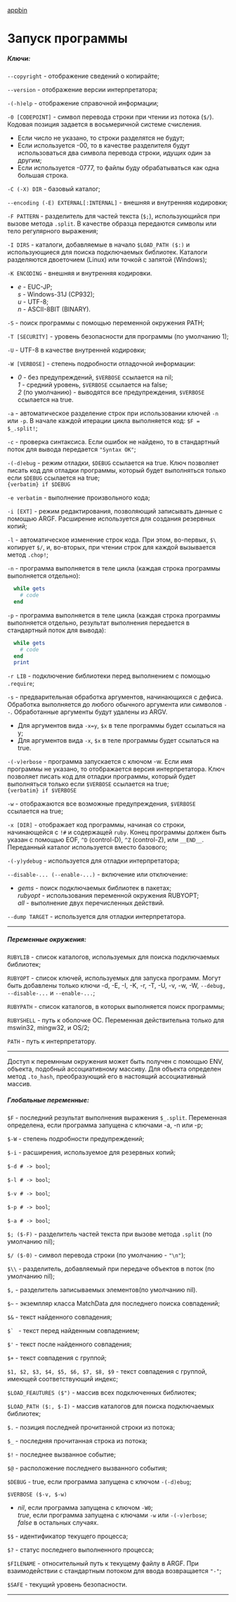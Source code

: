 [appbin]()
# Запуск программы

##### Ключи:

`--copyright` - отображение сведений о копирайте;

`--version` - отображение версии интерпретатора;

`-(-h)elp` - отображение справочной информации;

`-0 [CODEPOINT]` - символ перевода строки при чтении из потока (`$/`). Кодовая позиция задается в восьмеричной системе счисления.

+ Если число не указано, то строки разделятся не будут;
+ Если используется -00, то в качестве разделителя будут использоваться два символа перевода строки, идущих один за другим;
+ Если используется -0777, то файлы буду обрабатываться как одна большая строка.

`-C (-X) DIR` - базовый каталог;

`--encoding (-E) EXTERNAL[:INTERNAL]` - внешняя и внутренняя кодировки;

`-F PATTERN` - разделитель для частей текста (`$;`), использующийся при вызове метода `.split`. В качестве образца передаются символы или тело регулярного выражения;

`-I DIRS` - каталоги, добавляемые в начало `$LOAD_PATH ($:)` и использующиеся для поиска подключаемых библиотек. Каталоги разделяются двоеточием (Linux) или точкой с запятой (Windows);

`-K ENCODING` - внешняя и внутренняя кодировки.

+ _e_ - EUC-JP;  
  _s_ - Windows-31J (CP932);  
  _u_ - UTF-8;  
  _n_ - ASCII-8BIT (BINARY).

`-S` - поиск программы с помощью переменной окружения PATH;

`-T [SECURITY]` - уровень безопасности для программы (по умолчанию 1);

`-U` - UTF-8 в качестве внутренней кодировки;

`-W [VERBOSE]` - степень подробности отладочной информации:

+ _0_ - без предупреждений, `$VERBOSE` ссылается на nil;  
  _1_ - средний уровень, `$VERBOSE` ссылается на false;  
  _2_ (по умолчанию) - выводятся все предупреждения, `$VERBOSE` ссылается на true.

`-a` - автоматическое разделение строк при использовании ключей `-n` или `-p`. В начале каждой итерации цикла выполняется код: `$F = $_.split!`;

`-c` - проверка синтаксиса. Если ошибок не найдено, то в стандартный поток для вывода передается `"Syntax OK"`;

`-(-d)ebug` - режим отладки, `$DEBUG` ссылается на true. Ключ позволяет писать код для отладки программы, который будет выполняться только если `$DEBUG` ссылается на true;  
`{verbatim} if $DEBUG`

`-e verbatim` - выполнение произвольного кода;

`-i [EXT]` - режим редактирования, позволяющий записывать данные с помощью ARGF. Расширение используется для создания резервных копий;

`-l` - автоматическое изменение строк кода. При этом, во-первых, `$\` копирует `$/`, и, во-вторых, при чтении строк для каждой вызывается метод `.chop!`;

`-n` - программа выполняется в теле цикла (каждая строка программы выполняется отдельно):

```ruby
  while gets
    # code
  end
```

`-p` - программа выполняется в теле цикла (каждая строка программы выполняется отдельно, результат выполнения передается в стандартный поток для вывода):

```ruby
  while gets
    # code
  end
  print
```

`-r LIB` - подключение библиотеки перед выполнением с помощью `.require`;

`-s` - предварительная обработка аргументов, начинающихся с дефиса. Обработка выполняется до любого обычного аргумента или символов `--`. Обработанные аргументы будут удалены из ARGV.

+ Для аргументов вида `-x=y`, `$x` в теле программы будет ссылаться на y;
+ Для аргументов вида `-x`, `$x` в теле программы будет ссылаться на true.

`-(-v)erbose` - программа запускается с ключом -w. Если имя программы не указано, то отображается версия интерпретатора. Ключ позволяет писать код для отладки программы, который будет выполняться только если `$VERBOSE` ссылается на true;  
`{verbatim} if $VERBOSE`

`-w` - отображаются все возможные предупреждения, `$VERBOSE` ссылается на true;

`-x [DIR]` - отображает код программы, начиная со строки, начинающейся с `!#` и содержащей `ruby`. Конец программы должен быть указан с помощью EOF, `^D` (control-D), `^Z` (control-Z), или `__END__`. Переданный каталог используется вместо базового;

`-(-y)ydebug` - используется для отладки интерпретатора;

`--disable-... (--enable-...)` - включение или отключение:

+ _gems_ - поиск подключаемых библиотек в пакетах;  
  _rubyopt_ - использования переменной окружения RUBYOPT;  
  _all_ - выполнение двух перечисленных действий.

`--dump TARGET` - используется для отладки интерпретатора.

*****

##### Переменные окружения:

`RUBYLIB` - список каталогов, используемых для поиска подключаемых библиотек;

`RUBYOPT` - список ключей, используемых для запуска программ. Могут быть добавлены только ключи -d, -E, -I, -K, -r, -T, -U, -v, -w, -W, `--debug, --disable-...` и `--enable-...`;

`RUBYPATH` - список каталогов, в которых выполняется поиск программы;

`RUBYSHELL` - путь к оболочке ОС. Переменная действительна только для mswin32, mingw32, и OS/2;

`PATH` - путь к интерпретатору.

*****

Доступ к перемнным окружения может быть получен с помощью ENV, объекта, подобный ассоциативному массиву. Для объекта определен метод `.to_hash`, преобразующий его в настоящий ассоциативный массив.

##### Глобальные переменные:

`$F` - последний результат выполнения выражения `$_.split`. Переменная определена, если программа запущена с ключами -a, -n или -p;

`$-W` - степень подробности предупреждений;

`$-i` - расширения, используемое для резервных копий;

`$-d # -> bool`;

`$-l # -> bool`;

`$-v # -> bool`;

`$-p # -> bool`;

`$-a # -> bool`;

`$; ($-F)` - разделитель частей текста при вызове метода `.split` (по умолчанию nil);

`$/ ($-0)` - символ перевода строки (по умолчанию - `"\n"`);

`$\\` - разделитель, добавляемый при передаче объектов в поток (по умолчанию nil);

`$,` - разделитель записываемых элементов(по умолчанию nil).

`$~` - экземпляр класса MatchData для последнего поиска совпадений;

`$&` - текст найденного совпадения;

``$` `` - текст перед найденным совпадением;

`$'` - текст после найденного совпадения;

`$+` - текст совпадения с группой;

`$1, $2, $3, $4, $5, $6, $7, $8, $9` - текст совпадения с группой, имеющей соответствующий индекс;

`$LOAD_FEAUTURES ($")` - массив всех подключенных библиотек;

`$LOAD_PATH ($:, $-I)` - массив каталогов для поиска подключаемых библиотек;

`$.` - позиция последней прочитанной строки из потока;

`$_` - последняя прочитанная строка из потока;

`$!` - последнее вызванное событие;

`$@` - расположение последнего вызванного события;

`$DEBUG` - true, если программа запущена с ключом `-(-d)ebug`;

`$VERBOSE ($-v, $-w)`

+ _nil_, если программа запущена с ключом `-W0`;  
  _true_, если программа запущена с ключами `-w` или `-(-v)erbose`;  
  _false_ в остальных случаях.

`$$` - идентификатор текущего процесса;

`$?` - статус последнего выполненного процесса;

`$FILENAME` - относительный путь к текущему файлу в ARGF. При взаимодействии с стандартным потоком для ввода возвращается `"-"`;

`$SAFE` - текущий уровень безопасности.

*****